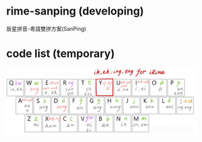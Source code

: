 # rime-sanping (developing)
辰星拼音-粵語雙拼方案(SanPing)

# code list (temporary)

![Alt text](https://github.com/Noroki/rime-sanping/blob/main/code_list.jpg)
